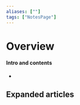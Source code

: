 ```yaml
---
aliases: [""]
tags: ["NotesPage"]
---
```


# Overview

#### Intro and contents
- 


## Expanded articles
